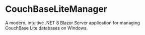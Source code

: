 # CouchBaseLiteManager
A modern, intuitive .NET 8 Blazor Server application for managing CouchBase Lite databases on Windows.
